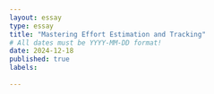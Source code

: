 ```yaml
---
layout: essay
type: essay
title: "Mastering Effort Estimation and Tracking"
# All dates must be YYYY-MM-DD format!
date: 2024-12-18
published: true
labels:
 
---
```

